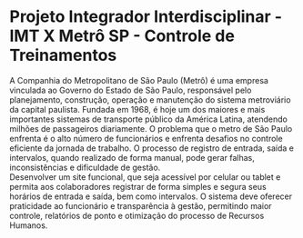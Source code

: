 # Projeto Integrador Interdisciplinar - IMT X Metrô SP - Controle de Treinamentos

  A Companhia do Metropolitano de São Paulo (Metrô) é uma empresa vinculada ao Governo do Estado de São Paulo, responsável pelo planejamento, construção, operação e manutenção do sistema metroviário da capital paulista. Fundada em 1968, é hoje um dos maiores e mais importantes sistemas de transporte público da América Latina, atendendo milhões de passageiros diariamente. 
  O problema que o metro de São Paulo enfrenta é o alto número de funcionários e enfrenta desafios no controle eficiente da jornada de trabalho. O processo de registro de entrada, saída e intervalos, quando realizado de forma manual, pode gerar falhas, inconsistências e dificuldade de gestão. 	     
  Desenvolver um site funcional, que seja acessível por celular ou tablet e permita aos colaboradores registrar de forma simples e segura seus horários de entrada e saída, bem como intervalos. O sistema deve oferecer praticidade ao funcionário e transparência à gestão, permitindo maior controle, relatórios de ponto e otimização do processo de Recursos Humanos. 
